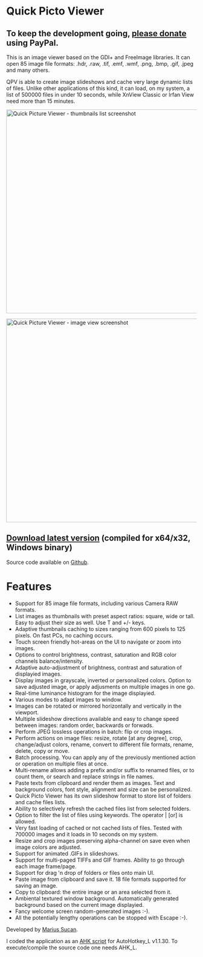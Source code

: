 <h1>Quick Picto Viewer</h1>

<h2>To keep the development going, <a href="https://www.paypal.me/MariusSucan/10">please donate</a> using PayPal.</h2>

<p>This is an image viewer based on the GDI+ and FreeImage libraries. It can open 85 image file formats: .hdr, .raw, .tif, .emf, .wmf, .png, .bmp, .gif, .jpeg and many others.</p>

<p>QPV is able to create image slideshows and cache very large dynamic lists of files. Unlike other applications of this kind, it can load, on my system, a list of 500000 files in under 10 seconds, while XnView Classic or Irfan View need more than 15 minutes.</p>

<p width="600" height="540"><img width="600" height="540" alt="Quick Picture Viewer - thumbnails list screenshot" src="http://marius.sucan.ro/media/files/blog/ahk-scripts/quick-picto-viewer-screenshot.jpg"></p>

<p width="600" height="540"><img width="600" height="540" alt="Quick Picture Viewer - image view screenshot" src="http://marius.sucan.ro/media/files/blog/ahk-scripts/quick-picto-viewer-screenshot2.jpg"></p>

<h2><a href="http://marius.sucan.ro/media/files/blog/ahk-scripts/quick-picto-viewer-compiled.zip">Download latest version</a> (compiled for x64/x32, Windows binary)</h2>

<p>Source code available on <a href="https://github.com/marius-sucan/Quick-Picto-Viewer">Github</a>.</p>

<h1>Features</h1>

<ul>
<li>Support for 85 image file formats, including various Camera RAW formats.</li>
<li>List images as thumbnails with preset aspect ratios: square, wide or tall. Easy to adjust their size as well. Use T and +/- keys.</li>
<li>Adaptive thumbnails caching to sizes ranging from 600 pixels to 125 pixels. On fast PCs, no caching occurs.</li>
<li>Touch screen friendly hot-areas on the UI to navigate or zoom into images.</li>
<li>Options to control brightness, contrast, saturation and RGB color channels balance/intensity.</li>
<li>Adaptive auto-adjustment of brightness, contrast and saturation of displayied images.</li>
<li>Display images in grayscale, inverted or personalized colors. Option to save adjusted image, or apply adjusments on multiple images in one go.</li>
<li>Real-time luminance histogram for the image displayied.</li>
<li>Various modes to adapt images to window.</li>
<li>Images can be rotated or mirrored horizontally and vertically in the viewport.</li>
<li>Multiple slideshow directions available and easy to change speed between images: random order, backwards or forwads.</li>
<li>Perform JPEG lossless operations in batch: flip or crop images.</li>
<li>Perform actions on image files: resize, rotate [at any degree], crop, change/adjust colors, rename, convert to different file formats, rename, delete, copy or move.</li>
<li>Batch processing. You can apply any of the previously mentioned action or operation on multiple files at once.</li>
<li>Multi-rename allows adding a prefix and/or suffix to renamed files, or to count them, or search and replace strings in file names.</li>
<li>Paste texts from clipboard and render them as images. Text and background colors, font style, alignment and size can be personalized.</li>
<li>Quick Picto Viewer has its own slideshow format to store list of folders and cache files lists.</li>
<li>Ability to selectively refresh the cached files list from selected folders.</li>
<li>Option to filter the list of files using keywords. The operator | [or] is allowed.</li>
<li>Very fast loading of cached or not cached lists of files. Tested with 700000 images and it loads in 10 seconds on my system.</li>
<li>Resize and crop images preserving alpha-channel on save even when image colors are adjusted.</li>
<li>Support for animated .GIFs in slideshows.</li>
<li>Support for multi-paged TIFFs and GIF frames. Ability to go through each image frame/page.</li>
<li>Support for drag 'n drop of folders or files onto main UI.</li>
<li>Paste image from clipboard and save it. 18 file formats supported for saving an image.</li>
<li>Copy to clipboard: the entire image or an area selected from it.</li>
<li>Ambiental textured window background. Automatically generated background based on the current image displayied.</li>
<li>Fancy welcome screen random-generated images :-).</li>
<li>All the potentially lengthy operations can be stopped with Escape :-).</li>
</ul> 

<p>Developed by <a href="http://marius.sucan.ro/">Marius Șucan</a>.</p>

<p>I coded the application as an <a href="https://autohotkey.com/">AHK script</a> for AutoHotkey_L v1.1.30. To execute/compile the source code one needs AHK_L.</p>
